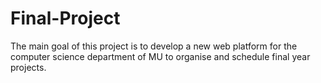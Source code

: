 # Final-Project

The main goal of this project is to develop a new web platform for the computer science department of MU to organise and schedule final year projects.

